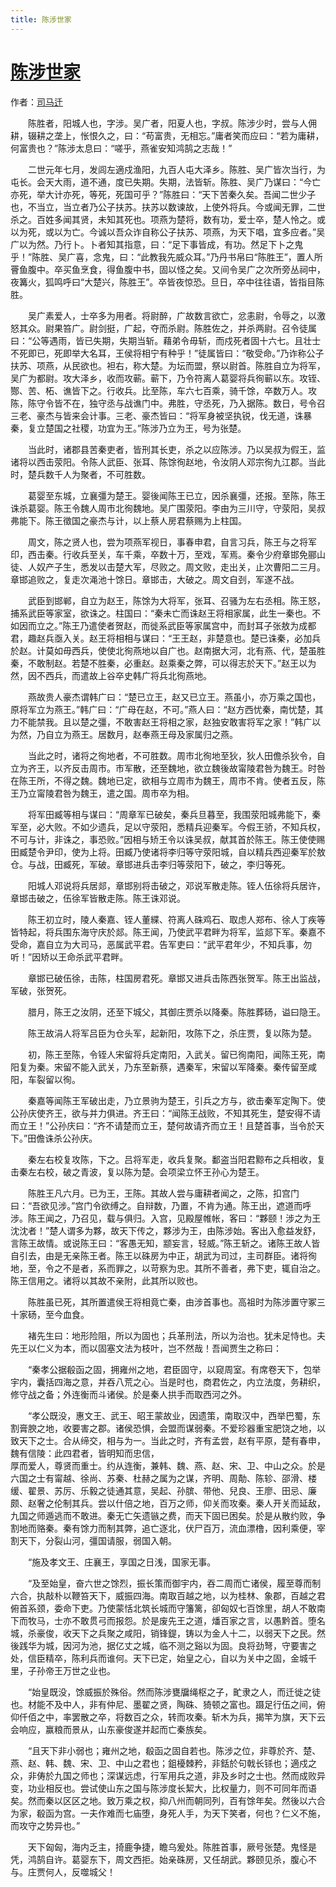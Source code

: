 ```yaml
---
title: 陈涉世家
---
```


# [陈涉世家](http://so.gushiwen.org/guwen/bookv_135.aspx)

作者：[司马迁](http://so.gushiwen.org/author_608.aspx)

　　陈胜者，阳城人也，字涉。吴广者，阳夏人也，字叔。陈涉少时，尝与人佣耕，辍耕之垄上，怅恨久之，曰：“苟富贵，无相忘。”庸者笑而应曰：“若为庸耕，何富贵也？”陈涉太息曰：“嗟乎，燕雀安知鸿鹄之志哉！”

　　二世元年七月，发闾左適戍渔阳，九百人屯大泽乡。陈胜、吴广皆次当行，为屯长。会天大雨，道不通，度已失期。失期，法皆斩。陈胜、吴广乃谋曰：“今亡亦死，举大计亦死，等死，死国可乎？”陈胜曰：“天下苦秦久矣。吾闻二世少子也，不当立，当立者乃公子扶苏。扶苏以数谏故，上使外将兵。今或闻无罪，二世杀之。百姓多闻其贤，未知其死也。项燕为楚将，数有功，爱士卒，楚人怜之。或以为死，或以为亡。今诚以吾众诈自称公子扶苏、项燕，为天下唱，宜多应者。”吴广以为然。乃行卜。卜者知其指意，曰：“足下事皆成，有功。然足下卜之鬼乎！”陈胜、吴广喜，念鬼，曰：“此教我先威众耳。”乃丹书帛曰“陈胜王”，置人所罾鱼腹中。卒买鱼烹食，得鱼腹中书，固以怪之矣。又间令吴广之次所旁丛祠中，夜篝火，狐鸣呼曰“大楚兴，陈胜王”。卒皆夜惊恐。旦日，卒中往往语，皆指目陈胜。

　　吴广素爱人，士卒多为用者。将尉醉，广故数言欲亡，忿恚尉，令辱之，以激怒其众。尉果笞广。尉剑挺，广起，夺而杀尉。陈胜佐之，并杀两尉。召令徒属曰：“公等遇雨，皆已失期，失期当斩。藉弟令毋斩，而戍死者固十六七。且壮士不死即已，死即举大名耳，王侯将相宁有种乎！”徒属皆曰：“敬受命。”乃诈称公子扶苏、项燕，从民欲也。袒右，称大楚。为坛而盟，祭以尉首。陈胜自立为将军，吴广为都尉。攻大泽乡，收而攻蕲。蕲下，乃令符离人葛婴将兵徇蕲以东。攻铚、酂、苦、柘、谯皆下之。行收兵。比至陈，车六七百乘，骑千馀，卒数万人。攻陈，陈守令皆不在，独守丞与战谯门中。弗胜，守丞死，乃入据陈。数日，号令召三老、豪杰与皆来会计事。三老、豪杰皆曰：“将军身被坚执锐，伐无道，诛暴秦，复立楚国之社稷，功宜为王。”陈涉乃立为王，号为张楚。

　　当此时，诸郡县苦秦吏者，皆刑其长吏，杀之以应陈涉。乃以吴叔为假王，监诸将以西击荥阳。令陈人武臣、张耳、陈馀徇赵地，令汝阴人邓宗徇九江郡。当此时，楚兵数千人为聚者，不可胜数。

　　葛婴至东城，立襄彊为楚王。婴後闻陈王已立，因杀襄彊，还报。至陈，陈王诛杀葛婴。陈王令魏人周市北徇魏地。吴广围荥阳。李由为三川守，守荥阳，吴叔弗能下。陈王徵国之豪杰与计，以上蔡人房君蔡赐为上柱国。

　　周文，陈之贤人也，尝为项燕军视日，事春申君，自言习兵，陈王与之将军印，西击秦。行收兵至关，车千乘，卒数十万，至戏，军焉。秦令少府章邯免郦山徒、人奴产子生，悉发以击楚大军，尽败之。周文败，走出关，止次曹阳二三月。章邯追败之，复走次渑池十馀日。章邯击，大破之。周文自刭，军遂不战。

　　武臣到邯郸，自立为赵王，陈馀为大将军，张耳、召骚为左右丞相。陈王怒，捕系武臣等家室，欲诛之。柱国曰：“秦未亡而诛赵王将相家属，此生一秦也。不如因而立之。”陈王乃遣使者贺赵，而徙系武臣等家属宫中，而封耳子张敖为成都君，趣赵兵亟入关。赵王将相相与谋曰：“王王赵，非楚意也。楚已诛秦，必加兵於赵。计莫如毋西兵，使使北徇燕地以自广也。赵南据大河，北有燕、代，楚虽胜秦，不敢制赵。若楚不胜秦，必重赵。赵乘秦之弊，可以得志於天下。”赵王以为然，因不西兵，而遣故上谷卒史韩广将兵北徇燕地。

　　燕故贵人豪杰谓韩广曰：“楚已立王，赵又已立王。燕虽小，亦万乘之国也，原将军立为燕王。”韩广曰：“广母在赵，不可。”燕人曰：“赵方西忧秦，南忧楚，其力不能禁我。且以楚之彊，不敢害赵王将相之家，赵独安敢害将军之家！”韩广以为然，乃自立为燕王。居数月，赵奉燕王母及家属归之燕。

　　当此之时，诸将之徇地者，不可胜数。周市北徇地至狄，狄人田儋杀狄令，自立为齐王，以齐反击周市。市军散，还至魏地，欲立魏後故甯陵君咎为魏王。时咎在陈王所，不得之魏。魏地已定，欲相与立周市为魏王，周市不肯。使者五反，陈王乃立甯陵君咎为魏王，遣之国。周市卒为相。

　　将军田臧等相与谋曰：“周章军已破矣，秦兵旦暮至，我围荥阳城弗能下，秦军至，必大败。不如少遗兵，足以守荥阳，悉精兵迎秦军。今假王骄，不知兵权，不可与计，非诛之，事恐败。”因相与矫王令以诛吴叔，献其首於陈王。陈王使使赐田臧楚令尹印，使为上将。田臧乃使诸将李归等守荥阳城，自以精兵西迎秦军於敖仓。与战，田臧死，军破。章邯进兵击李归等荥阳下，破之，李归等死。

　　阳城人邓说将兵居郯，章邯别将击破之，邓说军散走陈。铚人伍徐将兵居许，章邯击破之，伍徐军皆散走陈。陈王诛邓说。

　　陈王初立时，陵人秦嘉、铚人董緤、符离人硃鸡石、取虑人郑布、徐人丁疾等皆特起，将兵围东海守庆於郯。陈王闻，乃使武平君畔为将军，监郯下军。秦嘉不受命，嘉自立为大司马，恶属武平君。告军吏曰：“武平君年少，不知兵事，勿听！”因矫以王命杀武平君畔。

　　章邯已破伍徐，击陈，柱国房君死。章邯又进兵击陈西张贺军。陈王出监战，军破，张贺死。

　　腊月，陈王之汝阴，还至下城父，其御庄贾杀以降秦。陈胜葬砀，谥曰隐王。

　　陈王故涓人将军吕臣为仓头军，起新阳，攻陈下之，杀庄贾，复以陈为楚。

　　初，陈王至陈，令铚人宋留将兵定南阳，入武关。留已徇南阳，闻陈王死，南阳复为秦。宋留不能入武关，乃东至新蔡，遇秦军，宋留以军降秦。秦传留至咸阳，车裂留以徇。

　　秦嘉等闻陈王军破出走，乃立景驹为楚王，引兵之方与，欲击秦军定陶下。使公孙庆使齐王，欲与并力俱进。齐王曰：“闻陈王战败，不知其死生，楚安得不请而立王！”公孙庆曰：“齐不请楚而立王，楚何故请齐而立王！且楚首事，当令於天下。”田儋诛杀公孙庆。

　　秦左右校复攻陈，下之。吕将军走，收兵复聚。鄱盗当阳君黥布之兵相收，复击秦左右校，破之青波，复以陈为楚。会项梁立怀王孙心为楚王。

　　陈胜王凡六月。已为王，王陈。其故人尝与庸耕者闻之，之陈，扣宫门曰：“吾欲见涉。”宫门令欲缚之。自辩数，乃置，不肯为通。陈王出，遮道而呼涉。陈王闻之，乃召见，载与俱归。入宫，见殿屋帷帐，客曰：“夥颐！涉之为王沈沈者！”楚人谓多为夥，故天下传之，夥涉为王，由陈涉始。客出入愈益发舒，言陈王故情。或说陈王曰：“客愚无知，颛妄言，轻威。”陈王斩之。诸陈王故人皆自引去，由是无亲陈王者。陈王以硃房为中正，胡武为司过，主司群臣。诸将徇地，至，令之不是者，系而罪之，以苛察为忠。其所不善者，弗下吏，辄自治之。陈王信用之。诸将以其故不亲附，此其所以败也。

　　陈胜虽已死，其所置遣侯王将相竟亡秦，由涉首事也。高祖时为陈涉置守冢三十家砀，至今血食。

　　褚先生曰：地形险阻，所以为固也；兵革刑法，所以为治也。犹未足恃也。夫先王以仁义为本，而以固塞文法为枝叶，岂不然哉！吾闻贾生之称曰：

　　“秦孝公据殽函之固，拥雍州之地，君臣固守，以窥周室。有席卷天下，包举宇内，囊括四海之意，并吞八荒之心。当是时也，商君佐之，内立法度，务耕织，修守战之备；外连衡而斗诸侯。於是秦人拱手而取西河之外。

　　“孝公既没，惠文王、武王、昭王蒙故业，因遗策，南取汉中，西举巴蜀，东割膏腴之地，收要害之郡。诸侯恐惧，会盟而谋弱秦。不爱珍器重宝肥饶之地，以致天下之士。合从缔交，相与为一。当此之时，齐有孟尝，赵有平原，楚有春申，魏有信陵：此四君者，皆明知而忠信，<br />厚而爱人，尊贤而重士。约从连衡，兼韩、魏、燕、赵、宋、卫、中山之众。於是六国之士有甯越、徐尚、苏秦、杜赫之属为之谋，齐明、周勣、陈轸、邵滑、楼缓、翟景、苏厉、乐毅之徒通其意，吴起、孙膑、带他、兒良、王廖、田忌、廉颇、赵奢之伦制其兵。尝以什倍之地，百万之师，仰关而攻秦。秦人开关而延敌，九国之师遁逃而不敢进。秦无亡矢遗镞之费，而天下固已困矣。於是从散约败，争割地而赂秦。秦有馀力而制其弊，追亡逐北，伏尸百万，流血漂橹，因利乘便，宰割天下，分裂山河，彊国请服，弱国入朝。

　　“施及孝文王、庄襄王，享国之日浅，国家无事。

　　“及至始皇，奋六世之馀烈，振长策而御宇内，吞二周而亡诸侯，履至尊而制六合，执敲朴以鞭笞天下，威振四海。南取百越之地，以为桂林、象郡，百越之君俯首系颈，委命下吏。乃使蒙恬北筑长城而守籓篱，卻匈奴七百馀里，胡人不敢南下而牧马，士亦不敢贯弓而报怨。於是废先王之道，燔百家之言，以愚黔首。堕名城，杀豪俊，收天下之兵聚之咸阳，销锋鍉，铸以为金人十二，以弱天下之民。然後践华为城，因河为池，据亿丈之城，临不测之谿以为固。良将劲弩，守要害之处，信臣精卒，陈利兵而谁何。天下已定，始皇之心，自以为关中之固，金城千里，子孙帝王万世之业也。

　　“始皇既没，馀威振於殊俗。然而陈涉甕牖绳枢之子，甿隶之人，而迁徙之徒也。材能不及中人，非有仲尼、墨翟之贤，陶硃、猗顿之富也。蹑足行伍之间，俯仰仟佰之中，率罢散之卒，将数百之众，转而攻秦。斩木为兵，揭竿为旗，天下云会响应，赢粮而景从，山东豪俊遂并起而亡秦族矣。

　　“且天下非小弱也；雍州之地，殽函之固自若也。陈涉之位，非尊於齐、楚、燕、赵、韩、魏、宋、卫、中山之君也；鉏櫌棘矜，非銛於句戟长铩也；適戍之众，非俦於九国之师也；深谋远虑，行军用兵之道，非及乡时之士也。然而成败异变，功业相反也。尝试使山东之国与陈涉度长絜大，比权量力，则不可同年而语矣。然而秦以区区之地。致万乘之权，抑八州而朝同列，百有馀年矣。然後以六合为家，殽函为宫。一夫作难而七庙堕，身死人手，为天下笑者，何也？仁义不施，而攻守之势异也。”

　　天下匈匈，海内乏主，掎鹿争捷，瞻乌爰处。陈胜首事，厥号张楚。鬼怪是凭，鸿鹄自许。葛婴东下，周文西拒。始亲硃房，又任胡武。夥颐见杀，腹心不与。庄贾何人，反噬城父！